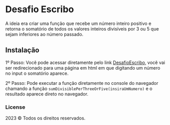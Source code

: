 # Desafio Escribo

A ideia era criar uma função que recebe um número inteiro positivo e retorna o somatório de todos os valores inteiros divisíveis por 3 ou 5 que sejam inferiores ao número passado.

## Instalação

1º Passo: Você pode acessar diretamente pelo link [DesafioEscribo](https://desafio-escribo-3fvy50voo-rayanneramos.vercel.app/), você vai ser redirecionado para uma página em html em que digitando um número no input o somatório aparece.

2º Passo: Pode executar a função diretamente no console do navegador chamando a função `sumDivisiblePerThreeOrFive(insiraUmNumero)` e o resultado aparece direto no navegador.

### License

2023 &copy; Todos os direitos reservados.
